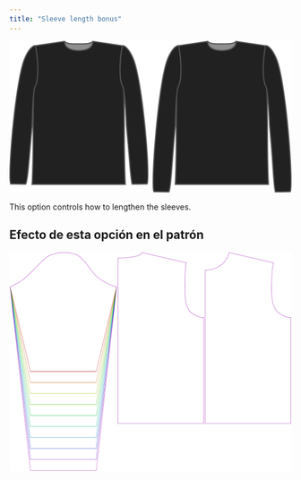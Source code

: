 ```yaml
---
title: "Sleeve length bonus"
---
```


![The sleeve length bonus option on Brian](./sleevelengthbonus.svg)

This option controls how to lengthen the sleeves.

## Efecto de esta opción en el patrón

![This image shows the effect of this option by superimposing several variants that have a different value for this option](brian_sleevelengthbonus_sample.svg "Effect of this option on the pattern")
